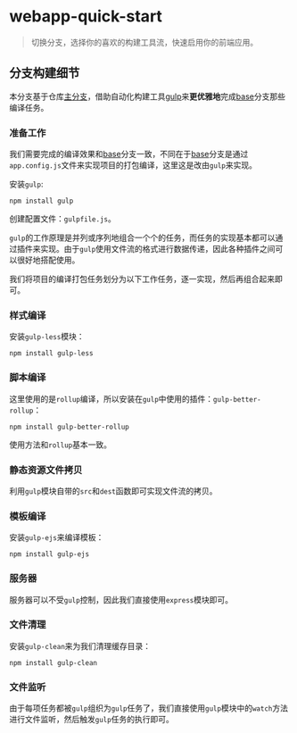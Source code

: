 # webapp-quick-start

> 切换分支，选择你的喜欢的构建工具流，快速启用你的前端应用。

## 分支构建细节

本分支基于仓库[主分支](https://github.com/fongzhizhi/webapp-quick-start/tree/main)，借助自动化构建工具[gulp](https://www.gulpjs.com.cn/)来**更优雅地**完成[base](https://github.com/fongzhizhi/webapp-quick-start/tree/base)分支那些编译任务。

### 准备工作

我们需要完成的编译效果和[base](https://github.com/fongzhizhi/webapp-quick-start/tree/base)分支一致，不同在于[base](https://github.com/fongzhizhi/webapp-quick-start/tree/base)分支是通过`app.config.js`文件来实现项目的打包编译，这里这是改由`gulp`来实现。

安装`gulp`:

```shell
npm install gulp
```

创建配置文件：`gulpfile.js`。

`gulp`的工作原理是并列或序列地组合一个个的任务，而任务的实现基本都可以通过插件来实现。由于`gulp`使用文件流的格式进行数据传递，因此各种插件之间可以很好地搭配使用。

我们将项目的编译打包任务划分为以下工作任务，逐一实现，然后再组合起来即可。

### 样式编译

安装`gulp-less`模块：

```shell
npm install gulp-less
```

### 脚本编译

这里使用的是`rollup`编译，所以安装在`gulp`中使用的插件：`gulp-better-rollup`：

```shell
npm install gulp-better-rollup
```

使用方法和`rollup`基本一致。

### 静态资源文件拷贝

利用`gulp`模块自带的`src`和`dest`函数即可实现文件流的拷贝。

### 模板编译

安装`gulp-ejs`来编译模板：

```shell
npm install gulp-ejs
```

### 服务器

服务器可以不受`gulp`控制，因此我们直接使用`express`模块即可。

### 文件清理

安装`gulp-clean`来为我们清理缓存目录：

```shell
npm install gulp-clean
```

### 文件监听

由于每项任务都被`gulp`组织为`gulp`任务了，我们直接使用`gulp`模块中的`watch`方法进行文件监听，然后触发`gulp`任务的执行即可。
